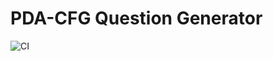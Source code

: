 # PDA-CFG Question Generator
![CI](https://github.com/hollandjake/pda-cfg-generator/workflows/CI/badge.svg)

